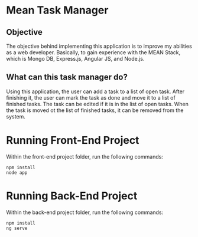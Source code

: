 # Mean Task Manager

## Objective
The objective behind implementing this application is to improve my abilities as a web developer. Basically, to gain experience with the MEAN Stack, which is Mongo DB, Express.js, Angular JS, and Node.js.

## What can this task manager do?
Using this application, the user can add a task to a list of open task. After finishing it, the user can mark the task as done and move it to a list of finished tasks. The task can be edited if it is in the list of open tasks. When the task is moved ot the list of finished tasks, it can be removed from the system.

# Running Front-End Project
Within the front-end project folder, run the following commands:
```
npm install
node app
```

# Running Back-End Project
Within the back-end project folder, run the following commands:
```
npm install
ng serve
```
